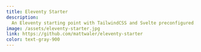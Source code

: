 ```yaml
---
title: Eleventy Starter
description:
  An Eleventy starting point with TailwindCSS and Svelte preconfigured.
image: /assets/eleventy-starter.jpg
link: https://github.com/mattwaler/eleventy-starter
color: text-gray-900
---
```

